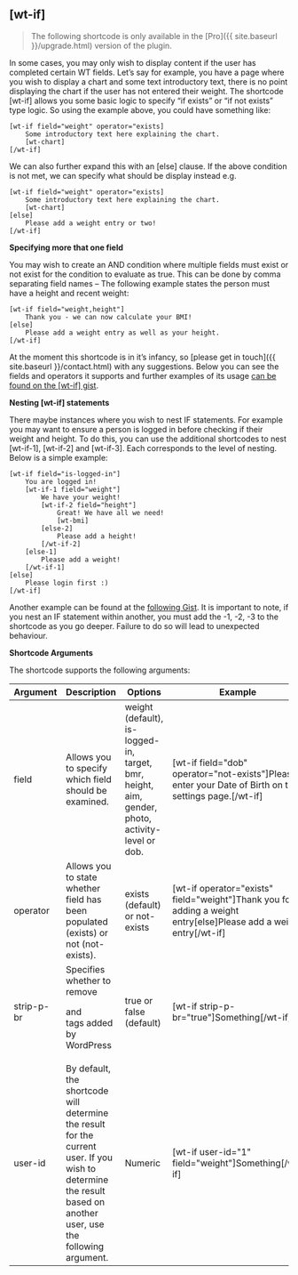 ## [wt-if]

> The following shortcode is only available in the [Pro]({{ site.baseurl }}/upgrade.html) version of the plugin.

In some cases, you may only wish to display content if the user has completed certain WT fields. Let’s say for example, you have a page where you wish to display a chart and some text introductory text, there is no point displaying the chart if the user has not entered their weight. The shortcode [wt-if] allows you some basic logic to specify “if exists” or “if not exists” type logic. So using the example above, you could have something like:

    [wt-if field="weight" operator="exists]
    	Some introductory text here explaining the chart.
    	[wt-chart]
    [/wt-if]

We can also further expand this with an [else] clause. If the above condition is not met, we can specify what should be display instead e.g.

    [wt-if field="weight" operator="exists]
    	Some introductory text here explaining the chart.
    	[wt-chart]
    [else]
    	Please add a weight entry or two!
    [/wt-if]

**Specifying more that one field**

You may wish to create an AND condition where multiple fields must exist or not exist for the condition to evaluate as true. This can be done by comma separating field names – The following example states the person must have a height and recent weight:

    [wt-if field="weight,height"]
    	Thank you - we can now calculate your BMI!
    [else]
    	Please add a weight entry as well as your height.
    [/wt-if]

At the moment this shortcode is in it’s infancy, so  [please get in touch]({{ site.baseurl }}/contact.html)  with any suggestions. Below you can see the fields and operators it supports and further examples of its usage  [can be found on the [wt-if] gist](https://gist.github.com/alicolville/d33fbdabc628c92e4e40b7f08b343fe7).

**Nesting [wt-if] statements**

There maybe instances where you wish to nest IF statements. For example you may want to ensure a person is logged in before checking if their weight and height. To do this, you can use the additional shortcodes to nest [wt-if-1], [wt-if-2] and [wt-if-3]. Each corresponds to the level of nesting. Below is a simple example:

    [wt-if field="is-logged-in"]
    	You are logged in!
    	[wt-if-1 field="weight"]
    		We have your weight!
    		[wt-if-2 field="height"]
    			Great! We have all we need!
    			[wt-bmi]		
    		[else-2]
    			Please add a height!
    		[/wt-if-2]
    	[else-1]
    		Please add a weight!
    	[/wt-if-1]
    [else]
    	Please login first :)
    [/wt-if]

Another example can be found at the  [following Gist](https://gist.github.com/alicolville/5cd83f503ec3e135938a93d62423afc4). It is important to note, if you nest an IF statement within another, you must add the -1, -2, -3 to the shortcode as you go deeper. Failure to do so will lead to unexpected behaviour.


**Shortcode Arguments**
 
The shortcode supports the following arguments:
 
| Argument | Description | Options | Example |
|--|--|--|--|
|field|Allows you to specify which field should be examined.|weight (default), is-logged-in, target, bmr, height, aim, gender, photo, activity-level or dob.|[wt-if field="dob" operator="not-exists"]Please enter your Date of Birth on the settings page.[/wt-if]
|operator|Allows you to state whether field has been populated (exists) or not (not-exists).|exists (default) or not-exists|[wt-if operator="exists" field="weight"]Thank you for adding a weight entry[else]Please add a weight entry[/wt-if]
|strip-p-br|Specifies whether to remove <p> and <br> tags added by WordPress|true or false (default)|[wt-if strip-p-br="true"]Something[/wt-if]
|user-id|By default, the shortcode will determine the result for the current user. If you wish to determine the result based on another user, use the following argument.|Numeric| [wt-if user-id="1" field="weight"]Something[/wt-if]

			